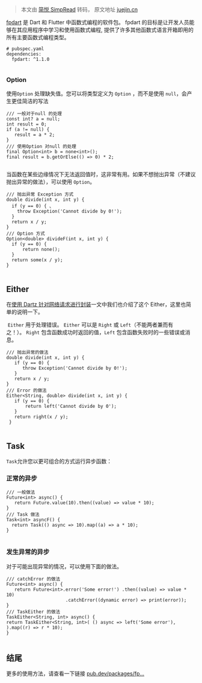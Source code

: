 > 本文由 [简悦 SimpRead](http://ksria.com/simpread/) 转码， 原文地址 [juejin.cn](https://juejin.cn/post/7316367473317773338)

[fpdart](https://link.juejin.cn?target=https%3A%2F%2Fpub.dev%2Fpackages%2Ffpdart "https://pub.dev/packages/fpdart") 是 Dart 和 Flutter 中函数式编程的软件包。 fpdart 的目标是让开发人员能够在其应用程序中学习和使用函数式编程, 提供了许多其他函数式语言开箱即用的所有主要函数式编程类型。

```
# pubspec.yaml
dependencies: 
  fpdart: ^1.1.0


```

### Option

使用`Option` 处理缺失值。您可以将类型定义为 `Option` ，而不是使用 `null`，会产生更佳简洁的写法

```
/// 一般对于null 的处理
const int? a = null;
int result = 0;
if (a != null) { 
   result = a * 2;
} 
/// 使用Option 对null 的处理
final Option<int> b = none<int>(); 
final result = b.getOrElse(() => 0) * 2;


```

当函数在某些边缘情况下无法返回值时，这非常有用。如果不想抛出异常（不建议抛出异常的做法），可以使用 `Option`。

```
/// 抛出异常 Exception 方式
double divide(int x, int y) { 
  if (y == 0) { 、
    throw Exception('Cannot divide by 0!'); 
  } 
  return x / y;
} 
/// Option 方式
Option<double> divideF(int x, int y) {
  if (y == 0) { 
      return none(); 
  } 
  return some(x / y);
}


```

Either
------

在[使用 Dartz 针对网络请求进行封装](https://juejin.cn/user/175544904460503/posts "https://juejin.cn/user/175544904460503/posts")一文中我们也介绍了这个 Either，这里也简单的说明一下。

 `Either` 用于处理错误。 `Either` 可以是 `Right` 或 `Left`（不能两者兼而有之！）。 `Right` 包含函数成功时返回的值，`Left` 包含函数失败时的一些错误或消息。

```
/// 抛出异常的做法 
double divide(int x, int y) { 
   if (y == 0) { 
      throw Exception('Cannot divide by 0!'); 
   } 
   return x / y;
} 
/// Error 的做法
Either<String, double> divide(int x, int y) { 
   if (y == 0) { 
       return left('Cannot divide by 0'); 
   }
   return right(x / y);
 }


```

Task
----

`Task`允许您以更可组合的方式运行异步函数：

### 正常的异步

```
/// 一般做法
Future<int> async() { 
   return Future.value(10).then((value) => value * 10);
} 
/// Task 做法
Task<int> asyncF() { 
  return Task(() async => 10).map((a) => a * 10);
}


```

### 发生异常的异步

对于可能出现异常的情况，可以使用下面的做法。

```
/// catchError 的做法
Future<int> async() { 
   return Future<int>.error('Some error!') .then((value) => value * 10)    
                      .catchError((dynamic error) => print(error));
} 
/// TaskEither 的做法
TaskEither<String, int> async() { 
return TaskEither<String, int>( () async => left('Some error'), ).map((r) => r * 10);
}


```

结尾
--

更多的使用方法，请查看一下链接 [pub.dev/packages/fp…](https://link.juejin.cn?target=https%3A%2F%2Fpub.dev%2Fpackages%2Ffpdart%23eitherpackagesfpdartlibsrceitherdart "https://pub.dev/packages/fpdart#eitherpackagesfpdartlibsrceitherdart")